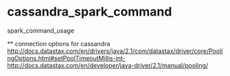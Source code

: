 # cassandra_spark_command
spark_command_usage

** connection options for cassandra
http://docs.datastax.com/en/drivers/java/2.1/com/datastax/driver/core/PoolingOptions.html#setPoolTimeoutMillis-int-
http://docs.datastax.com/en/developer/java-driver/2.1/manual/pooling/
